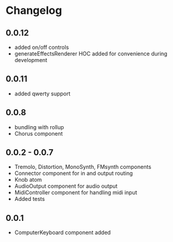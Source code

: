 # Changelog

## 0.0.12
- added on/off controls
- generateEffectsRenderer HOC added for convenience during development

## 0.0.11
- added qwerty support

## 0.0.8
- bundling with rollup
- Chorus component

## 0.0.2 - 0.0.7
- Tremolo, Distortion, MonoSynth, FMsynth components
- Connector component for in and output routing
- Knob atom
- AudioOutput component for audio output
- MidiController component for handling midi input
- Added tests

## 0.0.1

- ComputerKeyboard component added

